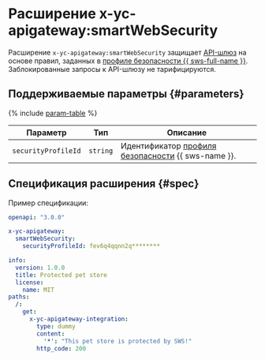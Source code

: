 # Расширение x-yc-apigateway:smartWebSecurity

Расширение `x-yc-apigateway:smartWebSecurity` защищает [API-шлюз](../../concepts/index.md) на основе правил, заданных в [профиле безопасности {{ sws-full-name }}](../../../smartwebsecurity/concepts/profiles.md). Заблокированные запросы к API-шлюзу не тарифицируются. 

## Поддерживаемые параметры {#parameters}

{% include [param-table](../../../_includes/api-gateway/parameters-table.md) %}

Параметр | Тип | Описание 
----|----|----
`securityProfileId` | `string` | Идентификатор [профиля безопасности](../../../smartwebsecurity/concepts/profiles.md) {{ sws-name }}.

## Спецификация расширения {#spec}

Пример спецификации: 

```yaml
openapi: "3.0.0"

x-yc-apigateway:
  smartWebSecurity:
    securityProfileId: fev6q4qqnn2q********

info:
  version: 1.0.0
  title: Protected pet store
  license:
    name: MIT
paths:
  /:
    get:
      x-yc-apigateway-integration:
        type: dummy
        content:
          '*': "This pet store is protected by SWS!"
        http_code: 200
```

